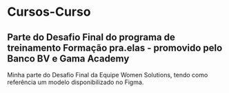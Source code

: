 # Cursos-Curso
## Parte do Desafio Final do programa de treinamento Formação pra.elas - promovido pelo Banco BV e Gama Academy
Minha parte do Desafio Final da Equipe Women Solutions, tendo como referência um modelo disponibilizado no Figma.
